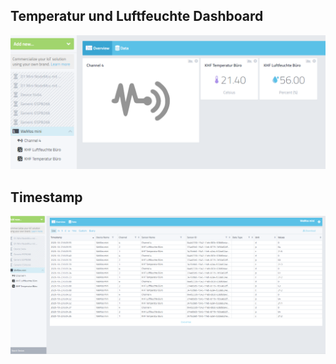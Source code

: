 ## Temperatur und Luftfeuchte Dashboard

![image](https://github.com/frankyhub/Arduino-Beispiele_I/blob/master/A19%20Dashboard/image/Dashboard.png)

## Timestamp

![image](https://github.com/frankyhub/Arduino-Beispiele_I/blob/master/A19%20Dashboard/image/Timestamp.png)

